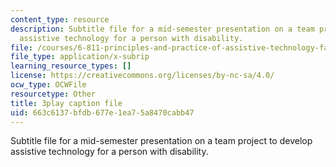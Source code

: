 ```yaml
---
content_type: resource
description: Subtitle file for a mid-semester presentation on a team project to develop
  assistive technology for a person with disability.
file: /courses/6-811-principles-and-practice-of-assistive-technology-fall-2014/663c6137bfdb677e1ea75a8470cabb47_EWjWv1YBB7A.srt
file_type: application/x-subrip
learning_resource_types: []
license: https://creativecommons.org/licenses/by-nc-sa/4.0/
ocw_type: OCWFile
resourcetype: Other
title: 3play caption file
uid: 663c6137-bfdb-677e-1ea7-5a8470cabb47
---
```

Subtitle file for a mid-semester presentation on a team project to develop assistive technology for a person with disability.